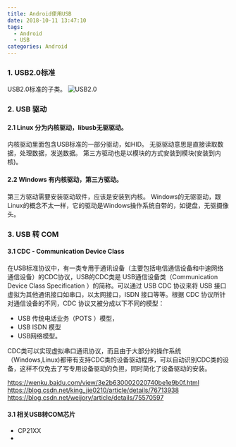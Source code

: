 ```yaml
---
title: Android使用USB
date: 2018-10-11 13:47:10
tags:
  - Android
  - USB
categories: Android
---
```

### 1. USB2.0标准
USB2.0标准的子类。
![USB2.0](/images/usb/Usb2.0.png)

<!-- more -->

### 2. USB 驱动
#### 2.1 Linux 分为内核驱动，libusb无驱驱动。
内核驱动里面包含USB标准的一部分驱动，如HID。
无驱驱动意思是直接读取数据，处理数据，发送数据。
第三方驱动也是以模块的方式安装到模块(安装到内核)。

#### 2.2 Windows 有内核驱动，第三方驱动。
第三方驱动需要安装驱动软件，应该是安装到内核。
Windows的无驱驱动，跟Linux的概念不太一样，它的驱动是Windows操作系统自带的，如键盘，无驱摄像头。

### 3. USB 转 COM
#### 3.1 CDC - Communication Device Class 
在USB标准协议中，有一类专用于通讯设备（主要包括电信通信设备和中速网络通信设备）的CDC协议，USB的CDC类是 USB通信设备类（Communication Device Class Specification ）的简称。可以通过 USB CDC 协议来将 USB 接口虚拟为其他通讯接口如串口，以太网接口，ISDN 接口等等。根据 CDC 协议所针对通信设备的不同，CDC 协议又被分成以下不同的模型：
- USB 传统电话业务（POTS ）模型， 
- USB ISDN 模型
- USB网络模型。

CDC类可以实现虚拟串口通讯协议，而且由于大部分的操作系统（Windows,Linux)都带有支持CDC类的设备驱动程序，可以自动识别CDC类的设备，这样不仅免去了写专用设备驱动的负担，同时简化了设备驱动的安装。

https://wenku.baidu.com/view/3e2b630002020740be1e9b0f.html
https://blog.csdn.net/king_jie0210/article/details/76713938
https://blog.csdn.net/weijory/article/details/75570597

#### 3.1 相关USB转COM芯片
- CP21XX
- 
